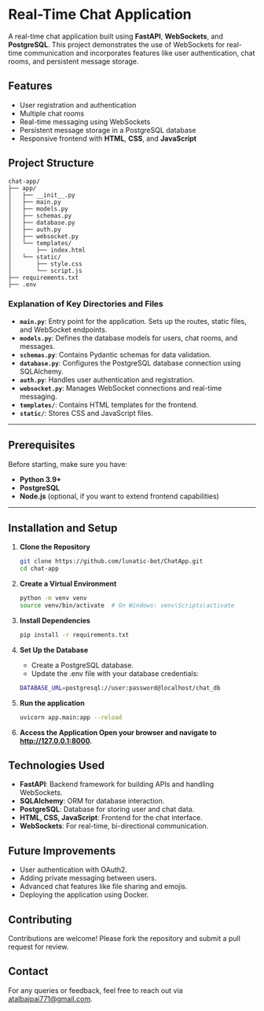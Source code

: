 # Real-Time Chat Application

A real-time chat application built using **FastAPI**, **WebSockets**, and **PostgreSQL**. This project demonstrates the use of WebSockets for real-time communication and incorporates features like user authentication, chat rooms, and persistent message storage.

## Features

- User registration and authentication
- Multiple chat rooms
- Real-time messaging using WebSockets
- Persistent message storage in a PostgreSQL database
- Responsive frontend with **HTML**, **CSS**, and **JavaScript**

## Project Structure

```plaintext
chat-app/
├── app/
│   ├── __init__.py
│   ├── main.py
│   ├── models.py
│   ├── schemas.py
│   ├── database.py
│   ├── auth.py
│   ├── websocket.py
│   └── templates/
│       ├── index.html
│   └── static/
│       ├── style.css
│       └── script.js
├── requirements.txt
├── .env
```

### Explanation of Key Directories and Files

- **`main.py`**: Entry point for the application. Sets up the routes, static files, and WebSocket endpoints.
- **`models.py`**: Defines the database models for users, chat rooms, and messages.
- **`schemas.py`**: Contains Pydantic schemas for data validation.
- **`database.py`**: Configures the PostgreSQL database connection using SQLAlchemy.
- **`auth.py`**: Handles user authentication and registration.
- **`websocket.py`**: Manages WebSocket connections and real-time messaging.
- **`templates/`**: Contains HTML templates for the frontend.
- **`static/`**: Stores CSS and JavaScript files.

---

## Prerequisites

Before starting, make sure you have:

- **Python 3.9+**
- **PostgreSQL**
- **Node.js** (optional, if you want to extend frontend capabilities)

---

## Installation and Setup

1. **Clone the Repository**

   ```bash
   git clone https://github.com/lunatic-bot/ChatApp.git
   cd chat-app

   ```

2. **Create a Virtual Environment**

   ```bash
   python -m venv venv
   source venv/bin/activate  # On Windows: venv\Scripts\activate

   ```

3. **Install Dependencies**

   ```bash
   pip install -r requirements.txt

   ```

4. **Set Up the Database**

   - Create a PostgreSQL database.
   - Update the .env file with your database credentials:

   ```bash
   DATABASE_URL=postgresql://user:password@localhost/chat_db
   ```

5. **Run the application**

   ```bash
   uvicorn app.main:app --reload

   ```

6. **Access the Application Open your browser and navigate to http://127.0.0.1:8000.**

## Technologies Used

- **FastAPI**: Backend framework for building APIs and handling WebSockets.
- **SQLAlchemy**: ORM for database interaction.
- **PostgreSQL**: Database for storing user and chat data.
- **HTML, CSS, JavaScript**: Frontend for the chat interface.
- **WebSockets**: For real-time, bi-directional communication.

## Future Improvements

- User authentication with OAuth2.
- Adding private messaging between users.
- Advanced chat features like file sharing and emojis.
- Deploying the application using Docker.

## Contributing

Contributions are welcome! Please fork the repository and submit a pull request for review.

## Contact

For any queries or feedback, feel free to reach out via atalbajpai771@gmail.com.

